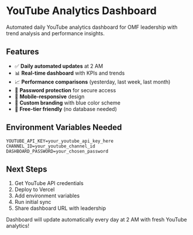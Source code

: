 # YouTube Analytics Dashboard

Automated daily YouTube analytics dashboard for OMF leadership with trend analysis and performance insights.

## Features

- ✅ **Daily automated updates** at 2 AM
- 📊 **Real-time dashboard** with KPIs and trends  
- 📈 **Performance comparisons** (yesterday, last week, last month)
- 🔐 **Password protection** for secure access
- 📱 **Mobile-responsive** design
- 🎨 **Custom branding** with blue color scheme
- 💾 **Free-tier friendly** (no database needed)

## Environment Variables Needed
```
YOUTUBE_API_KEY=your_youtube_api_key_here
CHANNEL_ID=your_youtube_channel_id
DASHBOARD_PASSWORD=your_chosen_password
```

## Next Steps

1. Get YouTube API credentials
2. Deploy to Vercel
3. Add environment variables
4. Run initial sync
5. Share dashboard URL with leadership

Dashboard will update automatically every day at 2 AM with fresh YouTube analytics!
